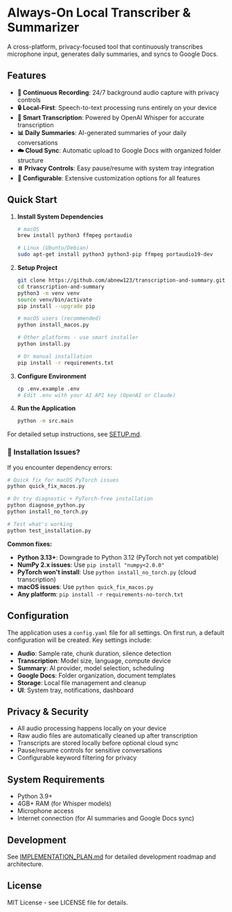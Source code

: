 # Always-On Local Transcriber & Summarizer

A cross-platform, privacy-focused tool that continuously transcribes microphone input, generates daily summaries, and syncs to Google Docs.

## Features

- **🎤 Continuous Recording**: 24/7 background audio capture with privacy controls
- **🔒 Local-First**: Speech-to-text processing runs entirely on your device
- **📝 Smart Transcription**: Powered by OpenAI Whisper for accurate transcription
- **📊 Daily Summaries**: AI-generated summaries of your daily conversations
- **☁️ Cloud Sync**: Automatic upload to Google Docs with organized folder structure
- **⏸️ Privacy Controls**: Easy pause/resume with system tray integration
- **🔧 Configurable**: Extensive customization options for all features

## Quick Start

1. **Install System Dependencies**
   ```bash
   # macOS
   brew install python3 ffmpeg portaudio
   
   # Linux (Ubuntu/Debian)
   sudo apt-get install python3 python3-pip ffmpeg portaudio19-dev
   ```

2. **Setup Project**
   ```bash
   git clone https://github.com/abnew123/transcription-and-summary.git
   cd transcription-and-summary
   python3 -m venv venv
   source venv/bin/activate
   pip install --upgrade pip
   
   # macOS users (recommended)
   python install_macos.py
   
   # Other platforms - use smart installer
   python install.py
   
   # Or manual installation
   pip install -r requirements.txt
   ```

3. **Configure Environment**
   ```bash
   cp .env.example .env
   # Edit .env with your AI API key (OpenAI or Claude)
   ```

4. **Run the Application**
   ```bash
   python -m src.main
   ```

For detailed setup instructions, see [SETUP.md](SETUP.md).

### 🚨 Installation Issues?

If you encounter dependency errors:

```bash
# Quick fix for macOS PyTorch issues
python quick_fix_macos.py

# Or try diagnostic + PyTorch-free installation
python diagnose_python.py
python install_no_torch.py

# Test what's working
python test_installation.py
```

**Common fixes:**
- **Python 3.13+**: Downgrade to Python 3.12 (PyTorch not yet compatible)
- **NumPy 2.x issues**: Use `pip install "numpy<2.0.0"`
- **PyTorch won't install**: Use `python install_no_torch.py` (cloud transcription)
- **macOS issues**: Use `python quick_fix_macos.py`
- **Any platform**: `pip install -r requirements-no-torch.txt`

## Configuration

The application uses a `config.yaml` file for all settings. On first run, a default configuration will be created. Key settings include:

- **Audio**: Sample rate, chunk duration, silence detection
- **Transcription**: Model size, language, compute device
- **Summary**: AI provider, model selection, scheduling
- **Google Docs**: Folder organization, document templates
- **Storage**: Local file management and cleanup
- **UI**: System tray, notifications, dashboard

## Privacy & Security

- All audio processing happens locally on your device
- Raw audio files are automatically cleaned up after transcription
- Transcripts are stored locally before optional cloud sync
- Pause/resume controls for sensitive conversations
- Configurable keyword filtering for privacy

## System Requirements

- Python 3.9+
- 4GB+ RAM (for Whisper models)
- Microphone access
- Internet connection (for AI summaries and Google Docs sync)

## Development

See [IMPLEMENTATION_PLAN.md](IMPLEMENTATION_PLAN.md) for detailed development roadmap and architecture.

## License

MIT License - see LICENSE file for details.